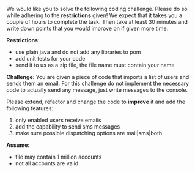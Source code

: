 
We would like you to solve the following coding challenge. Please do so while adhering to the **restrictions** given! 
We expect that it takes you a couple of hours to complete the task. Then take at least 30 minutes and write down 
points that you would improve on if given more time. 

**Restrictions**:
- use plain java and do not add any libraries to pom
- add unit tests for your code
- send it to us as a zip file, the file name must contain your name

**Challenge**:
You are given a piece of code that imports a list of users and sends them an email. 
For this challenge do not implement the necessary code to actually send any message, just write messages to the console.

Please extend, refactor and change the code to **improve** it and add the following features:
1. only enabled users receive emails
2. add the capability to send sms messages
3. make sure possible dispatching options are mail|sms|both

**Assume**:
- file may contain 1 million accounts
- not all accounts are valid


